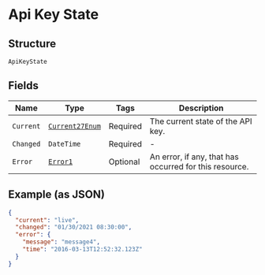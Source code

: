 
# Api Key State

## Structure

`ApiKeyState`

## Fields

| Name | Type | Tags | Description |
|  --- | --- | --- | --- |
| `Current` | [`Current27Enum`](../../doc/models/current-27-enum.md) | Required | The current state of the API key. |
| `Changed` | `DateTime` | Required | - |
| `Error` | [`Error1`](../../doc/models/error-1.md) | Optional | An error, if any, that has occurred for this resource. |

## Example (as JSON)

```json
{
  "current": "live",
  "changed": "01/30/2021 08:30:00",
  "error": {
    "message": "message4",
    "time": "2016-03-13T12:52:32.123Z"
  }
}
```

